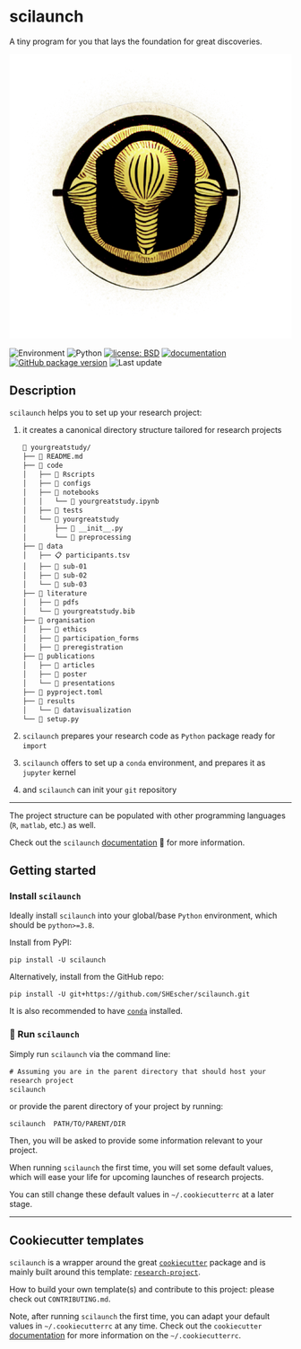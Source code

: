 # scilaunch

A tiny program for you that lays the foundation for great discoveries.

![scilaunch](https://github.com/SHEscher/scilaunch/raw/main/scilaunch_logo.png)

![Environment](https://github.com/SHEscher/scilaunch/actions/workflows/tests.yaml/badge.svg)
![Python](https://img.shields.io/badge/python->=3.8-blue.svg)
[![license: BSD](https://img.shields.io/badge/license-BSD-purple.svg)](https://github.com/shescher/scilaunch/blob/master/LICENSE)
[![documentation](https://img.shields.io/badge/docs-scilaunch-yellow.svg?style=flat)](https://shescher.github.io/scilaunch)
[![GitHub package version](https://img.shields.io/github/v/tag/shescher/scilaunch)](https://github.com/shescher/scilaunch/tags)
![Last update](https://img.shields.io/badge/last_update-Nov_30,_2023-green)

## Description

`scilaunch` helps you to set up your research project:

1. it creates a canonical directory structure tailored for research projects
    ```
    🚀 yourgreatstudy/
    ├── 📄 README.md
    ├── 📂 code
    │   ├── 📁 Rscripts
    │   ├── 📁 configs
    │   ├── 📂 notebooks
    │   │   └── 🐍 yourgreatstudy.ipynb
    │   ├── 📁 tests
    │   └── 📂 yourgreatstudy
    │       ├── 🐍 __init__.py
    │       └── 📁 preprocessing
    ├── 📂 data
    │   ├── 📋 participants.tsv
    │   ├── 📁 sub-01
    │   ├── 📁 sub-02
    │   └── 📁 sub-03
    ├── 📂 literature
    │   ├── 📁 pdfs
    │   └── 📙 yourgreatstudy.bib
    ├── 📂 organisation
    │   ├── 📁 ethics
    │   ├── 📁 participation_forms
    │   ├── 📁 preregistration
    ├── 📂 publications
    │   ├── 📁 articles
    │   ├── 📁 poster
    │   └── 📁 presentations
    ├── 📄 pyproject.toml
    ├── 📂 results
    │   └── 📁 datavisualization
    └── 🐍 setup.py
    ```
2. `scilaunch` prepares your research code as `Python` package ready for `import`

3. `scilaunch` offers to set up a `conda` environment, and prepares it as `jupyter` kernel

4. and `scilaunch` can init your `git` repository

---

The project structure can be populated with other programming languages (`R`, `matlab`, etc.) as well.

Check out the `scilaunch` [documentation](https://shescher.github.io/scilaunch)  🚀 for more information.

## Getting started

### Install `scilaunch`

Ideally install `scilaunch` into your global/base `Python` environment, which should be `python>=3.8`.

Install from PyPI:
```shell
pip install -U scilaunch
```

Alternatively, install from the GitHub repo:
```shell
pip install -U git+https://github.com/SHEscher/scilaunch.git
```

It is also recommended to have [`conda`](https://docs.conda.io/projects/conda/en/latest/user-guide/install/index.html) installed.

### 🚀 Run `scilaunch`

Simply run `scilaunch` via the command line:

```shell
# Assuming you are in the parent directory that should host your research project
scilaunch
```

or provide the parent directory of your project by running:

```shell
scilaunch  PATH/TO/PARENT/DIR
```

Then, you will be asked to provide some information relevant to your project.


When running `scilaunch` the first time, you will set some default values, which will ease your life for upcoming launches of research projects.

You can still change these default values in `~/.cookiecutterrc` at a later stage.

---

## Cookiecutter templates

`scilaunch` is a wrapper around the great [`cookiecutter`](https://github.com/cookiecutter/cookiecutter) package
and is mainly built around this template: [`research-project`](https://github.com/SHEscher/research-project).

How to build your own template(s) and contribute to this project: please check out `CONTRIBUTING.md`.

Note, after running `scilaunch` the first time, you can adapt your default values in `~/.cookiecutterrc` at any time.
Check out the `cookiecutter` [documentation](https://cookiecutter.readthedocs.io/en/stable/index.html) for more information on the `~/.cookiecutterrc`.
